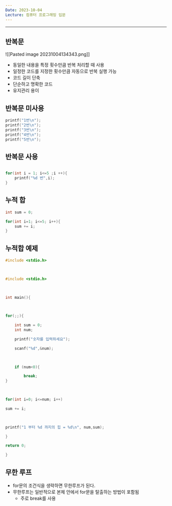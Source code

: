 ```yaml
---
Date: 2023-10-04
Lecture: 컴퓨터 프로그래밍 입문
---
```


---

## 반복문

![[Pasted image 20231004134343.png]]

- 동일한 내용을 특정 횟수만큼 반복 처리할 때 사용
- 일정한 코드를 지정한 횟수만큼 자동으로 반복 실행 가능
- 코드 길이 단축
- 단순하고 명확한 코드
- 유지관리 용이

## 반복문 미사용

```C++
printf("1번\n");
printf("2번\n");
printf("3번\n");
printf("4번\n");
printf("5번\n");
```

## 반복문 사용

```C++

for(int i = 1; i<=5 ;i ++){
	printf("%d 번",i);
}
```

## 누적 합

```C++
int sum = 0;

for(int i=1; i<=5; i++){
	sum += i;
}
```

## 누적합 예제

```C++
#include <stdio.h>

  

#include <stdio.h>

  

int main(){

  

for(;;){

	int sum = 0;
	int num;

	printf("숫자를 입력하세요");

	scanf("%d",&num);

  

	if (num<0){

		break;
}

  

for(int i=0; i<=num; i++)

sum += i;

  

printf("1 부터 %d 까지의 힙 = %d\n", num,sum);

}

return 0;

}
```
## 무한 루프

- for문의 조건식을 생략하면 무한루프가 된다.
- 무한루프는 일반적으로 본체 안에서 for문을 탈출하는 방법이 포함됨
	- 주로 break를 사용
